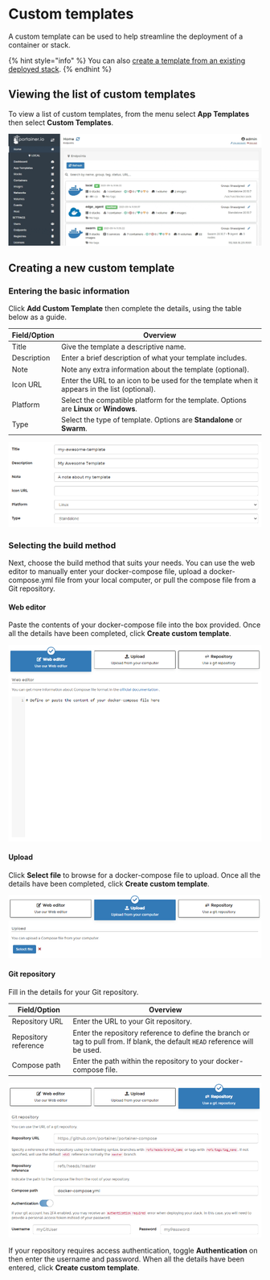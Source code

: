 # Custom templates

A custom template can be used to help streamline the deployment of a container or stack.

{% hint style="info" %}
You can also [create a template from an existing deployed stack](../stacks/template.md).
{% endhint %}

## Viewing the list of custom templates

To view a list of custom templates, from the menu select **App Templates** then select **Custom Templates**.

![](../../../.gitbook/assets/be-templates-custom-1.gif)

## Creating a new custom template

### Entering the basic information

Click **Add Custom Template** then complete the details, using the table below as a guide.

| Field/Option | Overview                                                                                     |
| ------------ | -------------------------------------------------------------------------------------------- |
| Title        | Give the template a descriptive name.                                                        |
| Description  | Enter a brief description of what your template includes.                                    |
| Note         | Note any extra information about the template (optional).                                    |
| Icon URL     | Enter the URL to an icon to be used for the template when it appears in the list (optional). |
| Platform     | Select the compatible platform for the template. Options are **Linux** or **Windows**.       |
| Type         | Select the type of template. Options are **Standalone** or **Swarm**.                        |

![](../../../.gitbook/assets/templates-custom-2.png)

### Selecting the build method

Next, choose the build method that suits your needs. You can use the web editor to manually enter your docker-compose file, upload a docker-compose.yml file from your local computer, or pull the compose file from a Git repository.

#### Web editor

Paste the contents of your docker-compose file into the box provided. Once all the details have been completed, click **Create custom template**.

![Using the Web editor](../../../.gitbook/assets/templates-custom-3.png)

#### Upload

Click **Select file** to browse for a docker-compose file to upload. Once all the details have been completed, click **Create custom template**.

![Using the Upload method](../../../.gitbook/assets/templates-custom-4.png)

#### Git repository

Fill in the details for your Git repository.

| Field/Option         | Overview                                                                                                                      |
| -------------------- | ----------------------------------------------------------------------------------------------------------------------------- |
| Repository URL       | Enter the URL to your Git repository.                                                                                         |
| Repository reference | Enter the repository reference to define the branch or tag to pull from. If blank, the default `HEAD` reference will be used. |
| Compose path         | Enter the path within the repository to your docker-compose file.                                                             |

![Configuring a Git repository](../../../.gitbook/assets/templates-custom-5.png)

If your repository requires access authentication, toggle **Authentication** on then enter the username and password. When all the details have been entered, click **Create custom template**.
